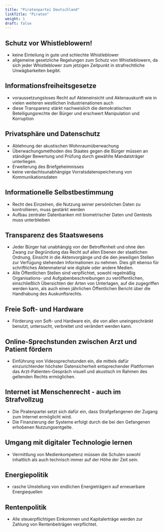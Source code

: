 ```yaml
---
title: "Piratenpartei Deutschland"
linkTitle: "Piraten"
weight: 1
draft: false
---
```


## Schutz vor Whistleblowern!
- keine Einteilung in gute und schlechte Whistleblower
- allgemeine gesetzliche Regelungen zum Schutz von Whistleblowern, da sich jeder Whistleblower zum jetzigen Zeitpunkt in strafrechtliche Unwägbarkeiten begibt.

## Informationsfreiheitsgesetze
- voraussetzungsloses Recht auf Akteneinsicht und Aktenauskunft wie in vielen weiteren westlichen Industrienationen auch
- diese Transparenz stärkt nachweislich die demokratischen Beteiligungsrechte der Bürger und erschwert Manipulation und Korruption

## Privatsphäre und Datenschutz
- Ablehnung der akustischen Wohnraumüberwachung
- Überwachungsmethoden des Staates gegen die Bürger müssen an ständiger Bewertung und Prüfung durch gewählte Mandatsträger unterliegen.
- Erweiterung des Briefgeheimnisses
- keine verdachtsunabhängige Vorratsdatenspeicherung von Kommunikationsdaten

## Informationelle Selbstbestimmung
- Recht des Einzelnen, die Nutzung seiner persönlichen Daten zu kontrollieren, muss gestärkt werden
- Aufbau zentraler Datenbanken mit biometrischer Daten und Gentests muss unterbleiben

## Transparenz des Staatswesens
- Jeder Bürger hat unabhängig von der Betroffenheit und ohne den Zwang zur Begründung das Recht auf allen Ebenen der staatlichen Ordnung, Einsicht in die Aktenvorgänge und die den jeweiligen Stellen zur Verfügung stehenden Informationen zu nehmen. Dies gilt ebenso für schriftliches Aktenmaterial wie digitale oder andere Medien.
- Alle Öffentlichen Stellen sind verpflichtet, sowohl regelmäßig Organisations- und Aufgabenbeschreibungen zu veröffentlichen, einschließlich Übersichten der Arten von Unterlagen, auf die zugegriffen werden kann, als auch einen jährlichen Öffentlichen Bericht über die Handhabung des Auskunftsrechts.

## Freie Soft- und Hardware
- Förderung von Soft- und Hardware ein, die von allen uneingeschränkt benutzt, untersucht, verbreitet und verändert werden kann.

## Online-Sprechstunden zwischen Arzt und Patient fördern
- Einführung von Videosprechstunden ein, die mittels dafür einzurichtender höchster Datensicherheit entsprechender Plattformen das Arzt-Patienten-Gespräch visuell und akustisch im Rahmen des geltenden Rechts ermöglichen.

## Internet ist Menschenrecht - auch im Strafvollzug
- Die Piratenpartei setzt sich dafür ein, dass Strafgefangenen der Zugang zum Internet ermöglicht wird.
- Die Finanzierung der Systeme erfolgt durch die bei den Gefangenen erhobenen Nutzungsentgelte.

## Umgang mit digitaler Technologie lernen
- Vermittlung von Medienkompetenz müssen die Schulen sowohl inhaltlich als auch technisch immer auf der Höhe der Zeit sein.

## Energiepolitik
- rasche Umstellung von endlichen Energieträgern auf erneuerbare Energiequellen

## Rentenpolitik
- Alle steuerpflichtigen Einkommen und Kapitalerträge werden zur Zahlung von Rentenbeiträgen verpflichtet.
